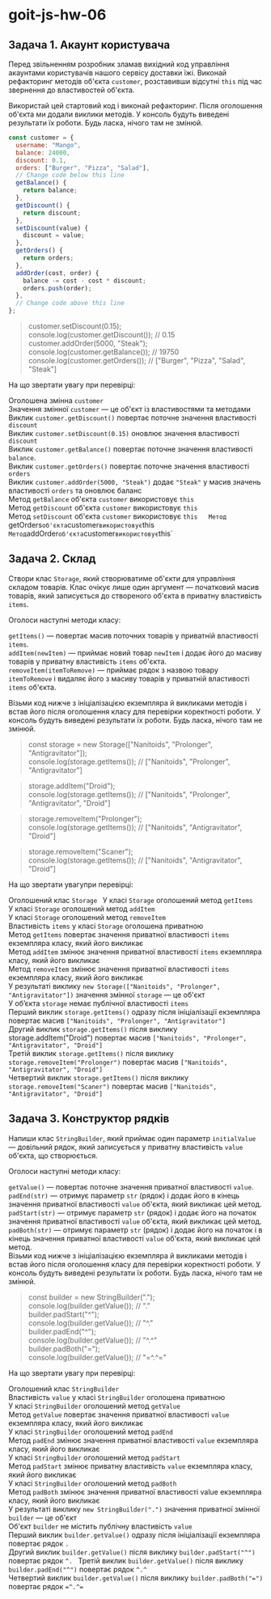 # goit-js-hw-06

## Задача 1. Акаунт користувача


Перед звільненням розробник зламав вихідний код управління акаунтами користувачів нашого сервісу доставки їжі. Виконай рефакторинг методів об'єкта `customer`, розставивши відсутні `this` під час звернення до властивостей об'єкта.  

Використай цей стартовий код і виконай рефакторинг. Після оголошення об'єкта ми додали виклики методів. У консоль будуть виведені результати їх роботи. Будь ласка, нічого там не змінюй.  


```javascript
const customer = {  
  username: "Mango",  
  balance: 24000,  
  discount: 0.1,  
  orders: ["Burger", "Pizza", "Salad"],  
  // Change code below this line  
  getBalance() {  
    return balance;  
  },  
  getDiscount() {  
    return discount;  
  },  
  setDiscount(value) {  
    discount = value;  
  },  
  getOrders() {  
    return orders;  
  },   
  addOrder(cost, order) {  
    balance -= cost - cost * discount;  
    orders.push(order);  
  },  
  // Change code above this line  
};  
```


> customer.setDiscount(0.15);  
> console.log(customer.getDiscount()); // 0.15  
> customer.addOrder(5000, "Steak");  
> console.log(customer.getBalance()); // 19750  
> console.log(customer.getOrders()); // ["Burger", "Pizza", "Salad", "Steak"]  



На що звертати увагу при перевірці:  

Оголошена змінна `customer`  
Значення змінної `customer` — це об'єкт із властивостями та методами  
Виклик `customer.getDiscount()` повертає поточне значення властивості `discount`  
Виклик `customer.setDiscount(0.15)` оновлює значення властивості `discount`  
Виклик `customer.getBalance()` повертає поточне значення властивості `balance`.  
Виклик `customer.getOrders()` повертає поточне значення властивості `orders`  
Виклик `customer.addOrder(5000, "Steak")` додає `"Steak"` у масив значень властивості `orders` та оновлює баланс  
Метод `getBalance` об'єкта `customer` використовує `this`  
Метод `getDiscount` об'єкта `customer` використовує `this`  
Метод `setDiscount` об'єкта `customer` використовує `this  
Метод `getOrders` об'єкта `customer` використовує `this`  
Метод `addOrder` об'єкта `customer` використовує `this`  


## Задача 2. Склад


Створи клас `Storage`, який створюватиме об'єкти для управління складом товарів. Клас очікує лише один аргумент — початковий масив товарів, який записується до створеного об'єкта в приватну властивість `items`.  

Оголоси наступні методи класу:  

`getItems()` — повертає масив поточних товарів у приватній властивості `items`.  
`addItem(newItem)` — приймає новий товар `newItem` і додає його до масиву товарів у приватну властивість `items` об'єкта.  
`removeItem(itemToRemove)` — приймає рядок з назвою товару `itemToRemove` і видаляє його з масиву товарів у приватній властивості `items` об'єкта.  


Візьми код нижче з ініціалізацією екземпляра й викликами методів і встав його після оголошення класу для перевірки коректності роботи. У консоль будуть виведені результати їх роботи. Будь ласка, нічого там не змінюй.  



> const storage = new Storage(["Nanitoids", "Prolonger", "Antigravitator"]);  
> console.log(storage.getItems()); // ["Nanitoids", "Prolonger", "Antigravitator"]  

> storage.addItem("Droid");  
> console.log(storage.getItems()); // ["Nanitoids", "Prolonger", "Antigravitator", "Droid"]  

> storage.removeItem("Prolonger");  
> console.log(storage.getItems()); // ["Nanitoids", "Antigravitator", "Droid"]  

> storage.removeItem("Scaner");  
> console.log(storage.getItems()); // ["Nanitoids", "Antigravitator", "Droid"]  


На що звертати увагупри перевірці:  

 Оголошений клас `Storage ` 
 У класі `Storage` оголошений метод `getItems`  
 У класі `Storage` оголошений метод `addItem`  
 У класі `Storage` оголошений метод `removeItem`  
 Властивість `items` у класі `Storage` оголошена приватною  
 Метод `getItems` повертає значення приватної властивості `items` екземпляра класу, який його викликає  
 Метод `addItem` змінює значення приватної властивості `items` екземпляра класу, який його викликає  
 Метод `removeItem` змінює значення приватної властивості `items` екземпляра класу, який його викликає  
 У результаті виклику `new Storage(["Nanitoids", "Prolonger", "Antigravitator"])` значення змінної `storage` — це об'єкт  
 У об’єкта `storage` немає публічної властивості `items`  
 Перший виклик `storage.getItems()` одразу після ініціалізації екземпляра повертає масив `["Nanitoids", "Prolonger", "Antigravitator"]`  
 Другий виклик `storage.getItems()` після виклику storage.addItem("Droid") повертає масив `["Nanitoids", "Prolonger", "Antigravitator", "Droid"]`  
 Третій виклик `storage.getItems()` після виклику `storage.removeItem("Prolonger")` повертає масив `["Nanitoids", "Antigravitator", "Droid"]`  
 Четвертий виклик `storage.getItems()` після виклику `storage.removeItem("Scaner")` повертає масив `["Nanitoids", "Antigravitator", "Droid"]`  


## Задача 3. Конструктор рядків 


Напиши клас `StringBuilder`, який приймає один параметр `initialValue` — довільний рядок, який записується у приватну властивість `value` об'єкта, що створюється.  


Оголоси наступні методи класу:  

`getValue()` — повертає поточне значення приватної властивості `value`.  
`padEnd(str)` — отримує параметр `str` (рядок) і додає його в кінець значення приватної властивості `value` об'єкта, який викликає цей метод.  
`padStart(str)` — отримує параметр `str` (рядок) і додає його на початок значення приватної властивості `value` об'єкта, який викликає цей метод.  
`padBoth(str)` — отримує параметр `str` (рядок) і додає його на початок і в кінець значення приватної властивості `value` об'єкта, який викликає цей метод.  
Візьми код нижче з ініціалізацією екземпляра й викликами методів і встав його після оголошення класу для перевірки коректності роботи. У консоль будуть виведені результати їх роботи. Будь ласка, нічого там не змінюй.  



> const builder = new StringBuilder(".");  
> console.log(builder.getValue()); // "."  
> builder.padStart("^");  
> console.log(builder.getValue()); // "^."  
> builder.padEnd("^");  
> console.log(builder.getValue()); // "^.^"  
> builder.padBoth("=");  
> console.log(builder.getValue()); // "=^.^="  

На що звертати увагу при перевірці:  

Оголошений клас `StringBuilder`  
Властивість `value` у класі `StringBuilder` оголошена приватною  
У класі `StringBuilder` оголошений метод `getValue`  
Метод `getValue` повертає значення приватної властивості `value` екземпляра класу, який його викликає  
У класі `StringBuilder` оголошений метод `padEnd`  
Метод `padEnd` змінює значення приватної властивості `value` екземпляра класу, який його викликає  
У класі `StringBuilder` оголошений метод `padStart`  
Метод `padStart` змінює приватну властивість `value` екземпляра класу, який його викликає  
У класі `StringBuilder` оголошений метод `padBoth`  
Метод `padBoth` змінює значення приватної властивості value екземпляра класу, який його викликає  
У результаті виклику `new StringBuilder(".")` значення приватної змінної `builder` — це об'єкт  
Об'єкт `builder` не містить публічну властивість `value`  
Перший виклик `builder.getValue()` одразу після ініціалізації екземпляра повертає рядок `.`  
Другий виклик `builder.getValue()` після виклику `builder.padStart("^")` повертає рядок `^. ` 
Третій виклик `builder.getValue()` після виклику `builder.padEnd("^")` повертає рядок `^.^`   
Четвертий виклик `builder.getValue()` після виклику `builder.padBoth("=")` повертає рядок `=^.^=`   

